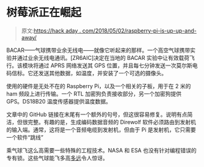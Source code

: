 # 树莓派正在崛起

> 原文:[https://hack aday . com/2018/05/02/raspberry-pi-is-up-up-and-away/](https://hackaday.com/2018/05/02/raspberry-pi-is-up-up-and-away/)

BACAR——气球携带业余无线电——就像它听起来的那样。一个高空气球携带实验并通过业余无线电通讯。[ZR6AIC]决定在当地的 BACAR 实验中让有效载荷飞行。该模块将通过 APRS 网络发送其 GPS 位置，并且每七分钟发送一次莫尔斯电码信标。它还发送其他数据，如温度，并安装了一个可选的摄像头。

使用的硬件是无处不在的 Raspberry Pi，以及一个相关的子板，用于在 2 米的 ham 频段上进行传输。一个 RTL 加密狗负责接收部分，另一个加密狗提供 GPS。DS18B20 温度传感器提供温度数据。

文章中的 GitHub 链接在末尾有一个额外的句号，但这很容易修复。说明有点简洁，但很完整。有趣的是，生成编码数据音频的 Direwolf 软件必须路由到发射机的输入端。通常，这将是一个音频电缆到发射机，但由于 Pi 是发射机，它只需要一个软件“跳线”

乘气球飞这么高需要一些特殊的工程技术。NASA 和 ESA 也没有针对编程错误的专有锁。这些气球能飞多高[多远](https://hackaday.com/2015/10/02/party-balloon-crosses-atlantic-tours-europe-phones-home/)令人惊讶。